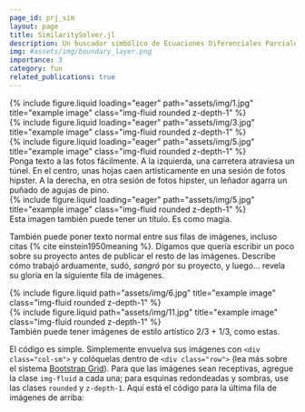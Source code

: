 ```yaml
---
page_id: prj_sim
layout: page
title: SimilaritySolver.jl
description: Un buscador simbólico de Ecuaciones Diferenciales Parciales para soluciones de similitud.
img: #assets/img/boundary_layer.png
importance: 3
category: fun
related_publications: true
---
```



<div class="row">
    <div class="col-sm mt-3 mt-md-0">
        {% include figure.liquid loading="eager" path="assets/img/1.jpg" title="example image" class="img-fluid rounded z-depth-1" %}
    </div>
    <div class="col-sm mt-3 mt-md-0">
        {% include figure.liquid loading="eager" path="assets/img/3.jpg" title="example image" class="img-fluid rounded z-depth-1" %}
    </div>
    <div class="col-sm mt-3 mt-md-0">
        {% include figure.liquid loading="eager" path="assets/img/5.jpg" title="example image" class="img-fluid rounded z-depth-1" %}
    </div>
</div>
<div class="caption">
    Ponga texto a las fotos fácilmente. A la izquierda, una carretera atraviesa un túnel. En el centro, unas hojas caen artísticamente en una sesión de fotos hipster. A la derecha, en otra sesión de fotos hipster, un leñador agarra un puñado de agujas de pino.
</div>
<div class="row">
    <div class="col-sm mt-3 mt-md-0">
        {% include figure.liquid loading="eager" path="assets/img/5.jpg" title="example image" class="img-fluid rounded z-depth-1" %}
    </div>
</div>
<div class="caption">
    Esta imagen también puede tener un título. Es como magia.
</div>

También puede poner texto normal entre sus filas de imágenes, incluso citas {% cite einstein1950meaning %}.
Digamos que quería escribir un poco sobre su proyecto antes de publicar el resto de las imágenes.
Describe cómo trabajó arduamente, sudó, _sangró_ por su proyecto, y luego... revela su gloria en la siguiente fila de imágenes.

<div class="row justify-content-sm-center">
    <div class="col-sm-8 mt-3 mt-md-0">
        {% include figure.liquid path="assets/img/6.jpg" title="example image" class="img-fluid rounded z-depth-1" %}
    </div>
    <div class="col-sm-4 mt-3 mt-md-0">
        {% include figure.liquid path="assets/img/11.jpg" title="example image" class="img-fluid rounded z-depth-1" %}
    </div>
</div>
<div class="caption">
    También puede tener imágenes de estilo artístico 2/3 + 1/3, como estas.
</div>

El código es simple.
Simplemente envuelva sus imágenes con `<div class="col-sm">` y colóquelas dentro de `<div class="row">` (lea más sobre el sistema <a href="https://getbootstrap.com/docs/4.4/layout/grid/">Bootstrap Grid</a>).
Para que las imágenes sean receptivas, agregue la clase `img-fluid` a cada una; para esquinas redondeadas y sombras, use las clases `rounded` y `z-depth-1`.
Aquí está el código para la última fila de imágenes de arriba:
